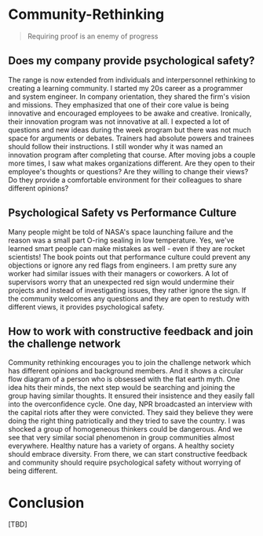 # Community-Rethinking

> Requiring proof is an enemy of progress 

## Does my company provide psychological safety? 
 The range is now extended from individuals and interpersonnel rethinking to creating a learning community. I started my 20s career as a programmer and system engineer. In company orientation, they shared the firm's vision and missions. They emphasized that one of their core value is being innovative and encouraged employees to be awake and creative. Ironically, their innovation program was not innovative at all. I expected a lot of questions and new ideas during the week program but there was not much space for arguments or debates. Trainers had absolute powers and trainees should follow their instructions. I still wonder why it was named an innovation program after completing that course. After moving jobs a couple more times, I saw what makes organizations different. Are they open to their employee's thoughts or questions? Are they willing to change their views? Do they provide a comfortable environment for their colleagues to share different opinions?

## Psychological Safety vs Performance Culture

Many people might be told of NASA's space launching failure and the reason was a small part O-ring sealing in low temperature. Yes, we've learned smart people can make mistakes as well - even if they are rocket scientists! The book points out that performance culture could prevent any objections or ignore any red flags from engineers. I am pretty sure any worker had similar issues with their managers or coworkers. A lot of supervisors worry that an unexpected red sign would undermine their projects and instead of investigating issues, they rather ignore the sign. If the community welcomes any questions and they are open to restudy with different views, it provides psychological safety.


## How to work with constructive feedback and join the challenge network
 
Community rethinking encourages you to join the challenge network which has different opinions and background members. And it shows a circular flow diagram of a person who is obsessed with the flat earth myth. One idea hits their minds, the next step would be searching and joining the group having similar thoughts. It ensured their insistence and they easily fall into the overconfidence cycle. One day, NPR broadcasted an interview with the capital riots after they were convicted. They said they believe they were doing the right thing patriotically and they tried to save the country. I was shocked a group of homogeneous thinkers could be dangerous. And we see that very similar social phenomenon in group communities almost everywhere. Healthy nature has a variety of organs. A healthy society should embrace diversity. From there, we can start constructive feedback and community should require psychological safety without worrying of being different. 


# Conclusion 
[TBD]